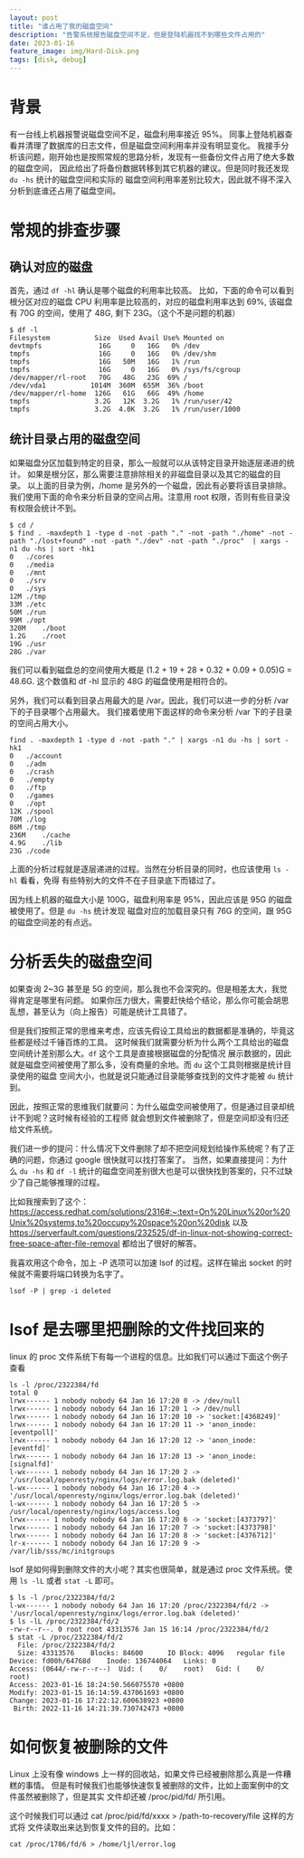 ```yaml
---
layout: post
title: "谁占用了我的磁盘空间"
description: "告警系统报告磁盘空间不足，但是登陆机器找不到哪些文件占用的"
date: 2023-01-16
feature_image: img/Hard-Disk.png
tags: [disk, debug]
---
```


# 背景

有一台线上机器报警说磁盘空间不足，磁盘利用率接近 95%。
同事上登陆机器查看并清理了数据库的日志文件，但是磁盘空间利用率并没有明显变化。
我接手分析该问题，刚开始也是按照常规的思路分析，发现有一些备份文件占用了绝大多数的磁盘空间，
因此给出了将备份数据转移到其它机器的建议。但是同时我还发现 `du -hs` 统计的磁盘空间和实际的
磁盘空间利用率差别比较大，因此就不得不深入分析到底谁还占用了磁盘空间。

# 常规的排查步骤

## 确认对应的磁盘

首先，通过 `df -hl` 确认是哪个磁盘的利用率比较高。
比如，下面的命令可以看到根分区对应的磁盘 CPU 利用率是比较高的，对应的磁盘利用率达到 69%,
该磁盘有 70G 的空间，使用了 48G, 剩下 23G。（这个不是问题的机器）

```shell
$ df -l
Filesystem           Size  Used Avail Use% Mounted on
devtmpfs              16G     0   16G   0% /dev
tmpfs                 16G     0   16G   0% /dev/shm
tmpfs                 16G   50M   16G   1% /run
tmpfs                 16G     0   16G   0% /sys/fs/cgroup
/dev/mapper/rl-root   70G   48G   23G  69% /
/dev/vda1           1014M  360M  655M  36% /boot
/dev/mapper/rl-home  126G   61G   66G  49% /home
tmpfs                3.2G   12K  3.2G   1% /run/user/42
tmpfs                3.2G  4.0K  3.2G   1% /run/user/1000
```

## 统计目录占用的磁盘空间

如果磁盘分区加载到特定的目录，那么一般就可以从该特定目录开始逐层递进的统计。
如果是根分区，那么需要注意排除相关的非磁盘目录以及其它的磁盘的目录。
以上面的目录为例，/home 是另外的一个磁盘，因此有必要将该目录排除。
我们使用下面的命令来分析目录的空间占用。注意用 root 权限，否则有些目录没有权限会统计不到。

```shell
$ cd /
$ find . -maxdepth 1 -type d -not -path "." -not -path "./home" -not -path "./lost+found" -not -path "./dev" -not -path "./proc"  | xargs -n1 du -hs | sort -hk1
0	./cores
0	./media
0	./mnt
0	./srv
0	./sys
12M	./tmp
33M	./etc
50M	./run
99M	./opt
320M	./boot
1.2G	./root
19G	./usr
28G	./var
```

我们可以看到磁盘总的空间使用大概是 (1.2 + 19 + 28 + 0.32 + 0.09 + 0.05)G = 48.6G.
这个数值和 df -hl 显示的 48G 的磁盘使用是相符合的。

另外，我们可以看到目录占用最大的是 /var。因此，我们可以进一步的分析 /var 下的子目录哪个占用最大。
我们接着使用下面这样的命令来分析 /var 下的子目录的空间占用大小。

``` shell
find . -maxdepth 1 -type d -not -path "." | xargs -n1 du -hs | sort -hk1
0	./account
0	./adm
0	./crash
0	./empty
0	./ftp
0	./games
0	./opt
12K	./spool
70M	./log
86M	./tmp
236M	./cache
4.9G	./lib
23G	./code
```

上面的分析过程就是逐层递进的过程。当然在分析目录的同时，也应该使用 `ls -hl` 看看，免得
有些特别大的文件不在子目录底下而错过了。

因为线上机器的磁盘大小是 100G，磁盘利用率是 95%，因此应该是 95G 的磁盘被使用了。但是 `du -hs` 统计发现
磁盘对应的加载目录只有 76G 的空间，跟 95G 的磁盘空间差的有点远。

#  分析丢失的磁盘空间

如果查询 2~3G 甚至是 5G 的空间，那么我也不会深究的。但是相差太大，我觉得肯定是哪里有问题。
如果你压力很大，需要赶快给个结论，那么你可能会胡思乱想，甚至认为（向上报告）可能是统计工具错了。

但是我们按照正常的思维来考虑，应该先假设工具给出的数据都是准确的，毕竟这些都是经过千锤百炼的工具。
这时候我们就需要分析为什么两个工具给出的磁盘空间统计差别那么大。`df` 这个工具是直接根据磁盘的分配情况
展示数据的，因此就是磁盘空间被使用了那么多，没有商量的余地。而 `du` 这个工具则根据是统计目录使用的磁盘
空间大小，也就是说只能通过目录能够查找到的文件才能被 `du` 统计到。

因此，按照正常的思维我们就要问：为什么磁盘空间被使用了，但是通过目录却统计不到呢？这时候有经验的工程师
就会想到文件被删除了，但是空间却没有归还给文件系统。

我们进一步的提问：什么情况下文件删除了却不把空间规划给操作系统呢？有了正确的问题，你通过 google 很快就可以找打答案了。
当然，如果直接提问：为什么 `du -hs` 和 `df -l` 统计的磁盘空间差别很大也是可以很快找到答案的，只不过缺少了自己能够推理的过程。

比如我搜索到了这个：https://access.redhat.com/solutions/2316#:~:text=On%20Linux%20or%20Unix%20systems,to%20occupy%20space%20on%20disk 以及
 https://serverfault.com/questions/232525/df-in-linux-not-showing-correct-free-space-after-file-removal 都给出了很好的解答。


我喜欢用这个命令，加上 -P 选项可以加速 lsof 的过程。这样在输出 socket 的时候就不需要将端口转换为名字了。

```
lsof -P | grep -i deleted
```

# lsof 是去哪里把删除的文件找回来的

linux 的 proc 文件系统下有每一个进程的信息。比如我们可以通过下面这个例子查看

```shell
ls -l /proc/2322384/fd
total 0
lrwx------ 1 nobody nobody 64 Jan 16 17:20 0 -> /dev/null
lrwx------ 1 nobody nobody 64 Jan 16 17:20 1 -> /dev/null
lrwx------ 1 nobody nobody 64 Jan 16 17:20 10 -> 'socket:[4368249]'
lrwx------ 1 nobody nobody 64 Jan 16 17:20 11 -> 'anon_inode:[eventpoll]'
lrwx------ 1 nobody nobody 64 Jan 16 17:20 12 -> 'anon_inode:[eventfd]'
lrwx------ 1 nobody nobody 64 Jan 16 17:20 13 -> 'anon_inode:[signalfd]'
l-wx------ 1 nobody nobody 64 Jan 16 17:20 2 -> '/usr/local/openresty/nginx/logs/error.log.bak (deleted)'
l-wx------ 1 nobody nobody 64 Jan 16 17:20 4 -> '/usr/local/openresty/nginx/logs/error.log.bak (deleted)'
l-wx------ 1 nobody nobody 64 Jan 16 17:20 5 -> /usr/local/openresty/nginx/logs/access.log
lrwx------ 1 nobody nobody 64 Jan 16 17:20 6 -> 'socket:[4373797]'
lrwx------ 1 nobody nobody 64 Jan 16 17:20 7 -> 'socket:[4373798]'
lrwx------ 1 nobody nobody 64 Jan 16 17:20 8 -> 'socket:[4376712]'
lr-x------ 1 nobody nobody 64 Jan 16 17:20 9 -> /var/lib/sss/mc/initgroups
```

lsof 是如何得到删除文件的大小呢？其实也很简单，就是通过 proc 文件系统。使用 `ls -lL` 或者 `stat -L` 即可。

```shell
$ ls -l /proc/2322384/fd/2
l-wx------ 1 nobody nobody 64 Jan 16 17:20 /proc/2322384/fd/2 -> '/usr/local/openresty/nginx/logs/error.log.bak (deleted)'
$ ls -lL /proc/2322384/fd/2
-rw-r--r--. 0 root root 43313576 Jan 15 16:14 /proc/2322384/fd/2
$ stat -L /proc/2322384/fd/2
  File: /proc/2322384/fd/2
  Size: 43313576  	Blocks: 84600      IO Block: 4096   regular file
Device: fd00h/64768d	Inode: 136744064   Links: 0
Access: (0644/-rw-r--r--)  Uid: (    0/    root)   Gid: (    0/    root)
Access: 2023-01-16 18:24:50.566075570 +0800
Modify: 2023-01-15 16:14:59.437061693 +0800
Change: 2023-01-16 17:22:12.600638923 +0800
 Birth: 2022-11-16 14:21:39.730742473 +0800
```

# 如何恢复被删除的文件

Linux 上没有像 windows 上一样的回收站，如果文件已经被删除那么真是一件糟糕的事情。
但是有时候我们也能够快速恢复被删除的文件，比如上面案例中的文件虽然被删除了，但是其实
文件却还被 /proc/pid/fd/ 所引用。

这个时候我们可以通过 cat /proc/pid/fd/xxxx > /path-to-recovery/file 这样的方式将
文件读取出来达到恢复文件的目的。比如：

```shell
cat /proc/1786/fd/6 > /home/ljl/error.log
```
